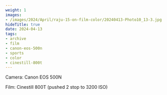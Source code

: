 ```yaml
---
weight: 1
images:
- /images/2024/April/raju-15-on-film-color/20240413-Photo10_13-3.jpg
hideTitle: true
date: 2024-04-13
tags:
- archive
- film
- canon-eos-500n
- sports
- color
- cinestill-800t
---
```


Camera: Canon EOS 500N

Film: Cinestill 800T (pushed 2 stop to 3200 ISO)